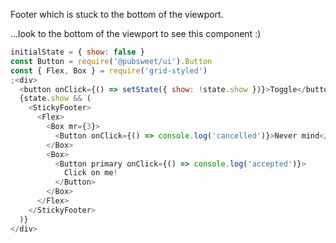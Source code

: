 Footer which is stuck to the bottom of the viewport.

...look to the bottom of the viewport to see this component :)

```js
initialState = { show: false }
const Button = require('@pubsweet/ui').Button
const { Flex, Box } = require('grid-styled')
;<div>
  <button onClick={() => setState({ show: !state.show })}>Toggle</button>
  {state.show && (
    <StickyFooter>
      <Flex>
        <Box mr={3}>
          <Button onClick={() => console.log('cancelled')}>Never mind</Button>
        </Box>
        <Box>
          <Button primary onClick={() => console.log('accepted')}>
            Click on me!
          </Button>
        </Box>
      </Flex>
    </StickyFooter>
  )}
</div>
```
